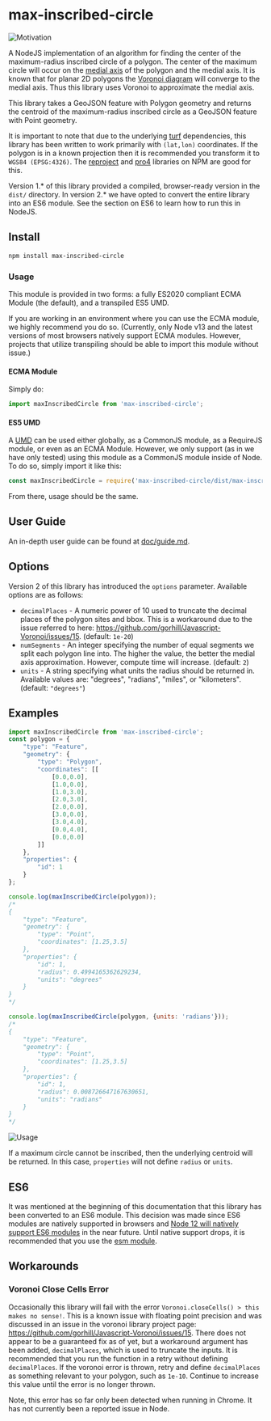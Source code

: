 # max-inscribed-circle

![Motivation](doc/images/motivation.png)

A NodeJS implementation of an algorithm for finding the center of the maximum-radius inscribed circle of a polygon. The
center of the maximum circle will occur on the [medial axis](https://en.wikipedia.org/wiki/Medial_axis) of the polygon
and the medial axis. It is known that for planar 2D polygons the
[Voronoi diagram](https://en.wikipedia.org/wiki/Voronoi_diagram) will converge to the medial axis. Thus this library
uses Voronoi to approximate the medial axis.

This library takes a GeoJSON feature with Polygon geometry and returns the centroid of the maximum-radius inscribed
circle as a GeoJSON feature with Point geometry.

It is important to note that due to the underlying [turf](https://turfjs.org/) dependencies, this library has been
written to work primarily with `(lat,lon)` coordinates. If the polygon is in a known projection then it is recommended
you transform it to `WGS84 (EPSG:4326)`. The [reproject](https://github.com/perliedman/reproject) and
[pro4](https://github.com/proj4js/proj4js) libraries on NPM are good for this.

Version 1.* of this library provided a compiled, browser-ready version in the `dist/` directory. In version 2.* we
have opted to convert the entire library into an ES6 module. See the section on ES6 to learn how to run this in
NodeJS.

## Install

```bash
npm install max-inscribed-circle
```

### Usage

This module is provided in two forms: a fully ES2020 compliant ECMA Module (the default), and a transpiled ES5 UMD.

If you are working in an environment where you can use the ECMA module, we highly recommend you do so. (Currently, only
Node v13 and the latest versions of most browsers natively support ECMA modules. However, projects that utilize
transpiling should be able to import this module without issue.)

#### ECMA Module

Simply do:

```javascript
import maxInscribedCircle from 'max-inscribed-circle';
```

#### ES5 UMD

A [UMD](https://github.com/umdjs/umd) can be used either globally, as a CommonJS module, as a RequireJS module, or even
as an ECMA Module. However, we only support (as in we have only tested) using this module as a CommonJS module inside of
Node. To do so, simply import it like this:

```javascript
const maxInscribedCircle = require('max-inscribed-circle/dist/max-inscribed-circle.es5.min.js');
```

From there, usage should be the same.

## User Guide

An in-depth user guide can be found at [doc/guide.md](doc/guide.md).

## Options

Version 2 of this library has introduced the `options` parameter. Available options are as follows:

* `decimalPlaces` - A numeric power of 10 used to truncate the decimal places of the polygon sites and bbox. This is a
                    workaround due to the issue referred to here:
                    https://github.com/gorhill/Javascript-Voronoi/issues/15. (default: `1e-20`)
* `numSegments` - An integer specifying the number of equal segments we split each polygon line into. The higher the
                  value, the better the medial axis approximation. However, compute time will increase. (default: `2`)
* `units` - A string specifying what units the radius should be returned in. Available values are: "degrees", "radians",
            "miles", or "kilometers". (default: `"degrees"`)

## Examples

```javascript
import maxInscribedCircle from 'max-inscribed-circle';
const polygon = {
    "type": "Feature",
    "geometry": {
        "type": "Polygon",
        "coordinates": [[
            [0.0,0.0],
            [1.0,0.0],
            [1.0,3.0],
            [2.0,3.0],
            [2.0,0.0],
            [3.0,0.0],
            [3.0,4.0],
            [0.0,4.0],
            [0.0,0.0]
        ]]
    },
    "properties": {
        "id": 1
    }
};

console.log(maxInscribedCircle(polygon));
/*
{
    "type": "Feature",
    "geometry": {
        "type": "Point",
        "coordinates": [1.25,3.5]
    },
    "properties": {
        "id": 1,
        "radius": 0.4994165362629234,
        "units": "degrees"
    }
}
*/

console.log(maxInscribedCircle(polygon, {units: 'radians'}));
/*
{
    "type": "Feature",
    "geometry": {
        "type": "Point",
        "coordinates": [1.25,3.5]
    },
    "properties": {
        "id": 1,
        "radius": 0.008726647167630651,
        "units": "radians"
    }
}
*/
```

![Usage](doc/images/usage.png)

If a maximum circle cannot be inscribed, then the underlying centroid will be returned. In this case, `properties` will
not define `radius` or `units`.

## ES6

It was mentioned at the beginning of this documentation that this library has been converted to an ES6 module. This
decision was made since ES6 modules are natively supported in browsers and
[Node 12 will natively support ES6 modules](https://medium.com/@nodejs/announcing-a-new-experimental-modules-1be8d2d6c2ff)
in the near future. Until native support drops, it is recommended that you use the
[esm module](https://www.npmjs.com/package/esm).

## Workarounds

### Voronoi Close Cells Error

Occasionally this library will fail with the error `Voronoi.closeCells() > this makes no sense!`. This is a known issue
with floating point precision and was discussed in an issue in the voronoi library project page:
https://github.com/gorhill/Javascript-Voronoi/issues/15. There does not appear to be a guaranteed fix as of yet, but a
workaround argument has been added, `decimalPlaces`, which is used to truncate the inputs. It is recommended that you
run the function in a retry without defining `decimalPlaces`. If the voronoi error is thrown, retry and define
`decimalPlaces` as something relevant to your polygon, such as `1e-10`. Continue to increase this value until the error
is no longer thrown.

Note, this error has so far only been detected when running in Chrome. It has not currently been a reported issue in
Node.

